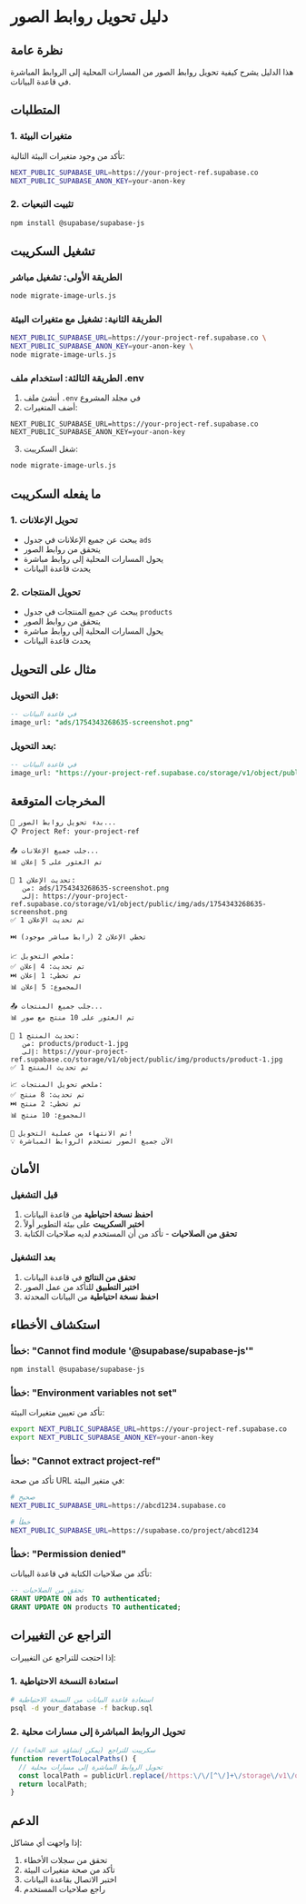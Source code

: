 # دليل تحويل روابط الصور

## نظرة عامة
هذا الدليل يشرح كيفية تحويل روابط الصور من المسارات المحلية إلى الروابط المباشرة في قاعدة البيانات.

## المتطلبات

### 1. متغيرات البيئة
تأكد من وجود متغيرات البيئة التالية:
```bash
NEXT_PUBLIC_SUPABASE_URL=https://your-project-ref.supabase.co
NEXT_PUBLIC_SUPABASE_ANON_KEY=your-anon-key
```

### 2. تثبيت التبعيات
```bash
npm install @supabase/supabase-js
```

## تشغيل السكريبت

### الطريقة الأولى: تشغيل مباشر
```bash
node migrate-image-urls.js
```

### الطريقة الثانية: تشغيل مع متغيرات البيئة
```bash
NEXT_PUBLIC_SUPABASE_URL=https://your-project-ref.supabase.co \
NEXT_PUBLIC_SUPABASE_ANON_KEY=your-anon-key \
node migrate-image-urls.js
```

### الطريقة الثالثة: استخدام ملف .env
1. أنشئ ملف `.env` في مجلد المشروع
2. أضف المتغيرات:
```env
NEXT_PUBLIC_SUPABASE_URL=https://your-project-ref.supabase.co
NEXT_PUBLIC_SUPABASE_ANON_KEY=your-anon-key
```
3. شغل السكريبت:
```bash
node migrate-image-urls.js
```

## ما يفعله السكريبت

### 1. تحويل الإعلانات
- يبحث عن جميع الإعلانات في جدول `ads`
- يتحقق من روابط الصور
- يحول المسارات المحلية إلى روابط مباشرة
- يحدث قاعدة البيانات

### 2. تحويل المنتجات
- يبحث عن جميع المنتجات في جدول `products`
- يتحقق من روابط الصور
- يحول المسارات المحلية إلى روابط مباشرة
- يحدث قاعدة البيانات

## مثال على التحويل

### قبل التحويل:
```sql
-- في قاعدة البيانات
image_url: "ads/1754343268635-screenshot.png"
```

### بعد التحويل:
```sql
-- في قاعدة البيانات
image_url: "https://your-project-ref.supabase.co/storage/v1/object/public/img/ads/1754343268635-screenshot.png"
```

## المخرجات المتوقعة

```
🔧 بدء تحويل روابط الصور...
📋 Project Ref: your-project-ref

📤 جلب جميع الإعلانات...
📊 تم العثور على 5 إعلان

🔄 تحديث الإعلان 1:
   من: ads/1754343268635-screenshot.png
   إلى: https://your-project-ref.supabase.co/storage/v1/object/public/img/ads/1754343268635-screenshot.png
✅ تم تحديث الإعلان 1

⏭️ تخطي الإعلان 2 (رابط مباشر موجود)

📈 ملخص التحويل:
✅ تم تحديث: 4 إعلان
⏭️ تم تخطي: 1 إعلان
📊 المجموع: 5 إعلان

📤 جلب جميع المنتجات...
📊 تم العثور على 10 منتج مع صور

🔄 تحديث المنتج 1:
   من: products/product-1.jpg
   إلى: https://your-project-ref.supabase.co/storage/v1/object/public/img/products/product-1.jpg
✅ تم تحديث المنتج 1

📈 ملخص تحويل المنتجات:
✅ تم تحديث: 8 منتج
⏭️ تم تخطي: 2 منتج
📊 المجموع: 10 منتج

🎉 تم الانتهاء من عملية التحويل!
💡 الآن جميع الصور تستخدم الروابط المباشرة
```

## الأمان

### قبل التشغيل
1. **احفظ نسخة احتياطية** من قاعدة البيانات
2. **اختبر السكريبت** على بيئة التطوير أولاً
3. **تحقق من الصلاحيات** - تأكد من أن المستخدم لديه صلاحيات الكتابة

### بعد التشغيل
1. **تحقق من النتائج** في قاعدة البيانات
2. **اختبر التطبيق** للتأكد من عمل الصور
3. **احفظ نسخة احتياطية** من البيانات المحدثة

## استكشاف الأخطاء

### خطأ: "Cannot find module '@supabase/supabase-js'"
```bash
npm install @supabase/supabase-js
```

### خطأ: "Environment variables not set"
تأكد من تعيين متغيرات البيئة:
```bash
export NEXT_PUBLIC_SUPABASE_URL=https://your-project-ref.supabase.co
export NEXT_PUBLIC_SUPABASE_ANON_KEY=your-anon-key
```

### خطأ: "Cannot extract project-ref"
تأكد من صحة URL في متغير البيئة:
```bash
# صحيح
NEXT_PUBLIC_SUPABASE_URL=https://abcd1234.supabase.co

# خطأ
NEXT_PUBLIC_SUPABASE_URL=https://supabase.co/project/abcd1234
```

### خطأ: "Permission denied"
تأكد من صلاحيات الكتابة في قاعدة البيانات:
```sql
-- تحقق من الصلاحيات
GRANT UPDATE ON ads TO authenticated;
GRANT UPDATE ON products TO authenticated;
```

## التراجع عن التغييرات

إذا احتجت للتراجع عن التغييرات:

### 1. استعادة النسخة الاحتياطية
```bash
# استعادة قاعدة البيانات من النسخة الاحتياطية
psql -d your_database -f backup.sql
```

### 2. تحويل الروابط المباشرة إلى مسارات محلية
```javascript
// سكريبت للتراجع (يمكن إنشاؤه عند الحاجة)
function revertToLocalPaths() {
  // تحويل الروابط المباشرة إلى مسارات محلية
  const localPath = publicUrl.replace(/https:\/\/[^\/]+\/storage\/v1\/object\/public\/img\//, '');
  return localPath;
}
```

## الدعم

إذا واجهت أي مشاكل:
1. تحقق من سجلات الأخطاء
2. تأكد من صحة متغيرات البيئة
3. اختبر الاتصال بقاعدة البيانات
4. راجع صلاحيات المستخدم 